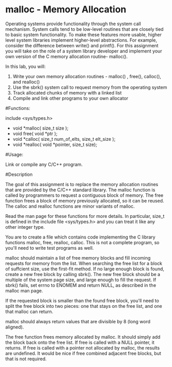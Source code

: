 # malloc - Memory Allocation

Operating systems provide functionality through the system call mechanism. System calls tend to be low-level routines that are closely tied to basic system functionality. To make these features more usable, higher level system libraries implement higher-level abstractions. For example, consider the difference between write() and printf(). For this assignment you will take on the role of a system library developer and implement your own version of the C memory allocation routine- malloc().

In this lab, you will:

1. Write your own memory allocation routines - malloc() , free(), calloc(), and realloc()
2. Use the sbrk() system call to request memory from the operating system
3. Track allocated chunks of memory with a linked list
4. Compile and link other programs to your own allocator

#Functions:

include <sys/types.h>
- void *malloc( size_t size );
- void free( void *ptr );
- void *calloc( size_t num_of_elts, size_t elt_size );
- void *realloc( void *pointer, size_t size);

#Usage:

Link or compile any C/C++ program.

#Description

The goal of this assignment is to replace the memory allocation routines that are provided by the C/C++ standard library. The malloc function is called by programmers to request a contiguous block of memory. The free function frees a block of memory previously allocated, so it can be reused. The calloc and realloc functions are minor variants of malloc.

Read the man page for these functions for more details. In particular, size_t is defined in the include file <sys/types.h> and you can treat it like any other integer type.

You are to create a file which contains code implementing the C library functions malloc, free, realloc, calloc. This is not a complete program, so you'll need to write test programs as well.

malloc should maintain a list of free memory blocks and fill incoming requests for memory from the list. When searching the free list for a block of suffcient size, use the first-fit method. If no large enough block is found, create a new free block by calling sbrk(). The new free block should be a multiple of the system page size, and large enough to fill the request. If sbrk() fails, set errno to ENOMEM and return NULL, as described in the malloc man page.

If the requested block is smaller than the found free block, you'll need to split the free block into two pieces: one that stays on the free list, and one that malloc can return.

malloc should always return values that are divisible by 8 (long word aligned).

The free function frees memory allocated by malloc. It should simply add the block back onto the free list. If free is called with a NULL pointer, it returns. If free is called with a pointer not allocated by malloc, the results are undefined. It would be nice if free combined adjacent free blocks, but that is not required.
